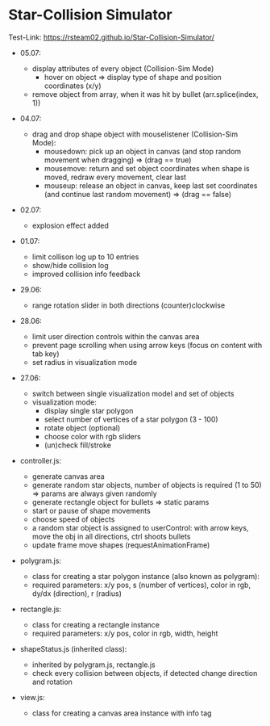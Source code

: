 # Star-Collision Simulator

Test-Link: https://rsteam02.github.io/Star-Collision-Simulator/
+ 05.07:
    - display attributes of every object (Collision-Sim Mode) 
        - hover on object => display type of shape and position coordinates (x/y)
    - remove object from array, when it was hit by bullet (arr.splice(index, 1))
+ 04.07:
    - drag and drop shape object with mouselistener (Collision-Sim Mode):
        - mousedown: pick up an object in canvas (and stop random movement when dragging) => (drag == true)
        - mousemove: return and set object coordinates when shape is moved, redraw every movement, clear last 
        - mouseup: release an object in canvas, keep last set coordinates (and continue last random movement) => (drag == false)   
    
+ 02.07:
    - explosion effect added
+ 01.07:
    - limit collison log up to 10 entries
    - show/hide collision log
    - improved collision info feedback
+ 29.06:
    - range rotation slider in both directions (counter)clockwise
+ 28.06:
    - limit user direction controls within the canvas area
    - prevent page scrolling when using arrow keys (focus on content with tab key)
    - set radius in visualization mode

+ 27.06: 
    - switch between single visualization model and set of objects
    - visualization mode: 
        - display single star polygon
        - select number of vertices of a star polygon (3 - 100) 
        - rotate object (optional) 
        - choose color with rgb sliders 
        - (un)check fill/stroke


+ controller.js: 
    - generate canvas area
    - generate random star objects, number of objects is required (1 to 50) => params are always given randomly
    - generate rectangle object for bullets => static params
    - start or pause of shape movements
    - choose speed of objects
    - a random star object is assigned to userControl: with arrow keys, move the obj in all directions, ctrl shoots bullets 
    - update frame move shapes (requestAnimationFrame) 

+ polygram.js:
    - class for creating a star polygon instance (also known as polygram):
    - required parameters: x/y pos, s (number of vertices), color in rgb, dy/dx (direction), r (radius)

+ rectangle.js:
    - class for creating a rectangle instance 
    - required parameters: x/y pos, color in rgb, width, height
 

+ shapeStatus.js (inherited class):
    - inherited by polygram.js, rectangle.js
    - check every collision between objects, if detected change direction and rotation    

+ view.js:
    - class for creating a canvas area instance with info tag
    
